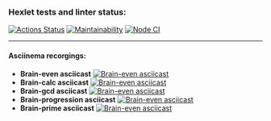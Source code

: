 ### Hexlet tests and linter status:
[![Actions Status](https://github.com/AsyaYeromina/frontend-project-lvl1/workflows/hexlet-check/badge.svg)](https://github.com/AsyaYeromina/frontend-project-lvl1/actions)
[![Maintainability](https://api.codeclimate.com/v1/badges/a99a88d28ad37a79dbf6/maintainability)](https://codeclimate.com/github/codeclimate/codeclimate/maintainability)
[![Node CI](https://github.com/AsyaYeromina/frontend-project-lvl1/actions/workflows/github_action.yml/badge.svg)](https://github.com/AsyaYeromina/frontend-project-lvl1/actions/workflows/github_action.yml/badge.svg)

---
#### Asciinema recorgings:

- **Brain-even asciicast** [![Brain-even asciicast](https://asciinema.org/a/414973.svg)](https://asciinema.org/a/414973)
- **Brain-calc asciicast** [![Brain-even asciicast](https://asciinema.org/a/418333.svg)](https://asciinema.org/a/418333)
- **Brain-gcd asciicast** [![Brain-even asciicast](https://asciinema.org/a/427819.svg)](https://asciinema.org/a/427819)
- **Brain-progression asciicast** [![Brain-even asciicast](https://asciinema.org/a/427820.svg)](https://asciinema.org/a/427820)
- **Brain-prime asciicast** [![Brain-even asciicast](https://asciinema.org/a/427821.svg)](https://asciinema.org/a/427821)
